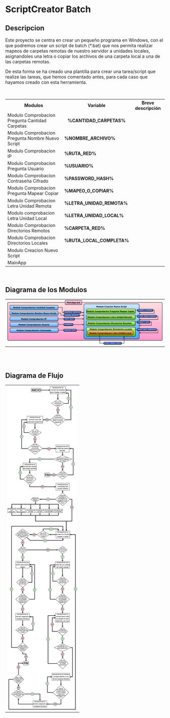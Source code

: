 # ScriptCreator Batch
## Descripcion
<p> Este proyecto se centra en crear un pequeño programa en Windows, con el que podremos crear un script de batch (*.bat) que nos permita realizar mapeos de carpetas remotas de nuestro servidor a unidades locales, asignandoles una letra o copiar los archivos de una carpeta local a una de las carpetas remotas. </p>

<p> De esta forma se ha creado una plantilla para crear una tarea/script que realize las tareas, que hemos comentado antes, para cada caso que hayamos creado con esta herramienta. </p>

<br>

<table>
  <tr align="center">
    <td><b>Modulos</b></td>
    <td><b>Variable</b></td>
    <td><b>Breve descripción</b></td>
  </tr>
  
  <tr>
    <td> Modulo Comprobacion Pregunta Cantidad Carpetas </td>
    <td align="center"><b>%CANTIDAD_CARPETAS%</b></td>
    <td></td>
  </tr>
  
  <tr>
    <td> Modulo Comprobacion Pregunta Nombre Nuevo Script </td>
    <td><b>%NOMBRE_ARCHIVO%</b></td>
    <td></td>
  </tr>
  
  <tr>
    <td> Modulo Comprobacion IP </td>
    <td><b>%RUTA_RED%</b></td>
    <td></td>
  </tr>
 
  <tr>
    <td> Modulo Comprobacion Pregunta Usuario </td>
    <td><b>%USUARIO%</b></td>
    <td></td>
  </tr>
  
  <tr>
    <td> Modulo Comprobacion Contraseña Cifrado </td>
    <td><b>%PASSWORD_HASH%</b></td>
    <td></td>
  </tr>
  
  <tr>
    <td> Modulo Comprobacion Pregunta Mapear Copiar </td>
    <td><b>%MAPEO_O_COPIAR%</b></td>
    <td></td>
  </tr>
  
  <tr>
    <td> Modulo Comprobacion Letra Unidad Remota </td>
    <td><b>%LETRA_UNIDAD_REMOTA%</b></td>
    <td></td>
  </tr>
  
  <tr>
    <td>Modulo comprobacion Letra Unidad Local</td>
    <td><b>%LETRA_UNIDAD_LOCAL%</b></td>
    <td></td>
  </tr>
  
  <tr>
    <td> Modulo Comprobacion Directorios Remotos </td>
    <td><b>%CARPETA_RED%</b></td>
    <td></td>
  </tr>
  
  <tr>
    <td> Modulo Comprobacion Directorios Locales </td>
    <td><b>%RUTA_LOCAL_COMPLETA%</b></td>
    <td></td>
  </tr>
  
  <tr>
    <td>Modulo Creacion Nuevo Script</td>
    <td></td>
  </tr>
  
  <tr>
    <td> MainApp </td>
    <td></td>
  </tr>
</table>

<br>

## Diagrama de los Modulos
  <table>
    <tr>
      <td><img src="Recursos/Diagramas/Diagrama_Flujo_ModulosV2.png"/></td>
    </tr>
  </table>

  <br><br>
  
## Diagrama de Flujo
  <table>
    <tr>
      <td><img src="Recursos/Diagramas/DiagramaDeFlujoV1.png"/></td>
    </tr>
  </table>
  
  <br>

